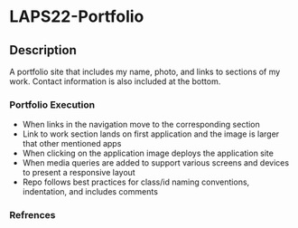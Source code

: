 # LAPS22-Portfolio
## Description
A portfolio site that includes my name, photo, and links to sections of my work. Contact information is also included at the bottom.

### Portfolio Execution
* When links in the navigation move to the corresponding section
* Link to work section lands on first application and the image is larger that other mentioned apps
* When clicking on the application image deploys the application site
* When media queries are added to support various screens and devices to present a responsive layout
* Repo follows best practices for class/id naming conventions, indentation, and includes comments


### Refrences
